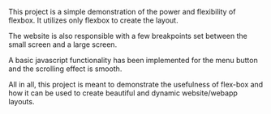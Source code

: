 This project is a simple demonstration of the power and flexibility of flexbox. It utilizes only flexbox to create the layout.

The website is also responsible with a few breakpoints set between the small screen and a large screen.

A basic javascript functionality has been implemented for the menu button and the scrolling effect is smooth.

All in all, this project is meant to demonstrate the usefulness of flex-box and how it can be used to create beautiful and dynamic website/webapp layouts.
